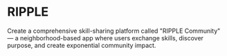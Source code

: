 # RIPPLE
Create a comprehensive skill-sharing platform called "RIPPLE Community" — a neighborhood-based app where users exchange skills, discover purpose, and create exponential community impact.
